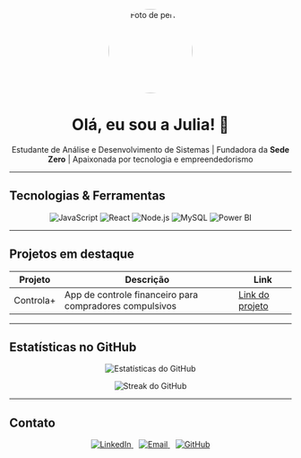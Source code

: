 <p align="center">
  <img src="https://avatars.githubusercontent.com/u/583231?v=4" alt="Foto de perfil" width="150" style="border-radius: 50%;" />
</p>

<h1 align="center">Olá, eu sou a Julia! 👋</h1>
<p align="center">
  Estudante de Análise e Desenvolvimento de Sistemas | Fundadora da <b>Sede Zero</b> | Apaixonada por tecnologia e empreendedorismo
</p>

---

## Tecnologias & Ferramentas

<p align="center">
  <img alt="JavaScript" src="https://img.shields.io/badge/JavaScript-F7DF1E?style=for-the-badge&logo=javascript&logoColor=black" />
  <img alt="React" src="https://img.shields.io/badge/React-61DAFB?style=for-the-badge&logo=react&logoColor=black" />
  <img alt="Node.js" src="https://img.shields.io/badge/Node.js-339933?style=for-the-badge&logo=node.js&logoColor=white" />
  <img alt="MySQL" src="https://img.shields.io/badge/MySQL-4479A1?style=for-the-badge&logo=mysql&logoColor=white" />
  <img alt="Power BI" src="https://img.shields.io/badge/Power%20BI-F2C811?style=for-the-badge&logo=microsoft-power-bi&logoColor=black" />
</p>

---

## Projetos em destaque

| Projeto    | Descrição                                         | Link                                              |
|------------|-------------------------------------------------|---------------------------------------------------|
| Controla+  | App de controle financeiro para compradores compulsivos | [Link do projeto](#) |

---

## Estatísticas no GitHub

<p align="center">
  <img src="https://github-readme-stats.vercel.app/api?username=SEU-USUARIO&show_icons=true&theme=radical" alt="Estatísticas do GitHub" />
</p>

<p align="center">
  <img src="https://github-readme-streak-stats.herokuapp.com/?user=SEU-USUARIO&theme=radical" alt="Streak do GitHub" />
</p>

---

## Contato

<p align="center">
  <!-- Substitua os # pelos seus links -->
  <a href="#" target="_blank" style="margin-right: 10px;">
    <img src="https://img.shields.io/badge/LinkedIn-0A66C2?style=for-the-badge&logo=linkedin&logoColor=white" alt="LinkedIn" />
  </a>
  <a href="mailto:#" target="_blank" style="margin-right: 10px;">
    <img src="https://img.shields.io/badge/Email-D14836?style=for-the-badge&logo=gmail&logoColor=white" alt="Email" />
  </a>
  <a href="#" target="_blank">
    <img src="https://img.shields.io/badge/GitHub-181717?style=for-the-badge&logo=github&logoColor=white" alt="GitHub" />
  </a>
</p>
